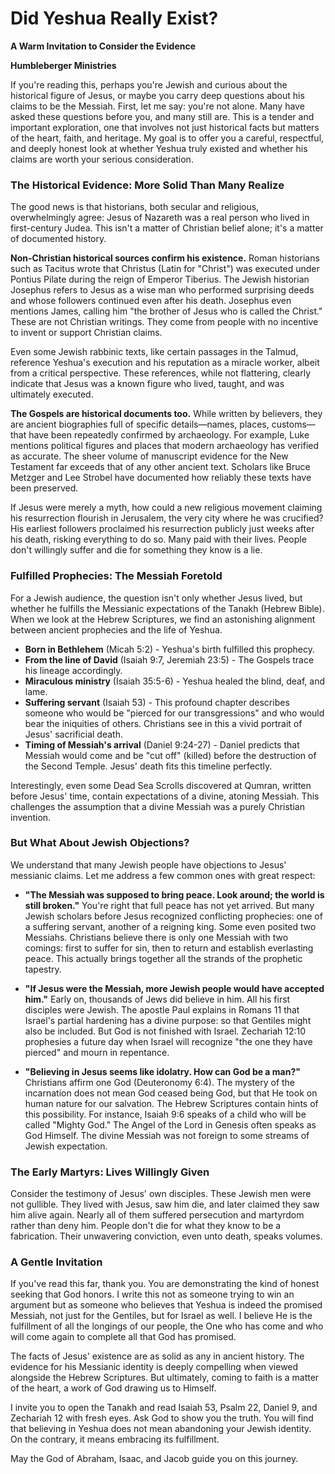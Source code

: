 # Did Yeshua Really Exist?

**A Warm Invitation to Consider the Evidence**

**Humbleberger Ministries**

If you're reading this, perhaps you're Jewish and curious about the historical figure of Jesus, or maybe you carry deep questions about his claims to be the Messiah. First, let me say: you're not alone. Many have asked these questions before you, and many still are. This is a tender and important exploration, one that involves not just historical facts but matters of the heart, faith, and heritage. My goal is to offer you a careful, respectful, and deeply honest look at whether Yeshua truly existed and whether his claims are worth your serious consideration.

### The Historical Evidence: More Solid Than Many Realize

The good news is that historians, both secular and religious, overwhelmingly agree: Jesus of Nazareth was a real person who lived in first-century Judea. This isn't a matter of Christian belief alone; it's a matter of documented history.

**Non-Christian historical sources confirm his existence.** Roman historians such as Tacitus wrote that Christus (Latin for "Christ") was executed under Pontius Pilate during the reign of Emperor Tiberius. The Jewish historian Josephus refers to Jesus as a wise man who performed surprising deeds and whose followers continued even after his death. Josephus even mentions James, calling him "the brother of Jesus who is called the Christ." These are not Christian writings. They come from people with no incentive to invent or support Christian claims.

Even some Jewish rabbinic texts, like certain passages in the Talmud, reference Yeshua's execution and his reputation as a miracle worker, albeit from a critical perspective. These references, while not flattering, clearly indicate that Jesus was a known figure who lived, taught, and was ultimately executed.

**The Gospels are historical documents too.** While written by believers, they are ancient biographies full of specific details—names, places, customs—that have been repeatedly confirmed by archaeology. For example, Luke mentions political figures and places that modern archaeology has verified as accurate. The sheer volume of manuscript evidence for the New Testament far exceeds that of any other ancient text. Scholars like Bruce Metzger and Lee Strobel have documented how reliably these texts have been preserved.

If Jesus were merely a myth, how could a new religious movement claiming his resurrection flourish in Jerusalem, the very city where he was crucified? His earliest followers proclaimed his resurrection publicly just weeks after his death, risking everything to do so. Many paid with their lives. People don't willingly suffer and die for something they know is a lie.

### Fulfilled Prophecies: The Messiah Foretold

For a Jewish audience, the question isn't only whether Jesus lived, but whether he fulfills the Messianic expectations of the Tanakh (Hebrew Bible). When we look at the Hebrew Scriptures, we find an astonishing alignment between ancient prophecies and the life of Yeshua.

* **Born in Bethlehem** (Micah 5:2) - Yeshua's birth fulfilled this prophecy.
* **From the line of David** (Isaiah 9:7, Jeremiah 23:5) - The Gospels trace his lineage accordingly.
* **Miraculous ministry** (Isaiah 35:5-6) - Yeshua healed the blind, deaf, and lame.
* **Suffering servant** (Isaiah 53) - This profound chapter describes someone who would be "pierced for our transgressions" and who would bear the iniquities of others. Christians see in this a vivid portrait of Jesus' sacrificial death.
* **Timing of Messiah's arrival** (Daniel 9:24-27) - Daniel predicts that Messiah would come and be "cut off" (killed) before the destruction of the Second Temple. Jesus' death fits this timeline perfectly.

Interestingly, even some Dead Sea Scrolls discovered at Qumran, written before Jesus' time, contain expectations of a divine, atoning Messiah. This challenges the assumption that a divine Messiah was a purely Christian invention.

### But What About Jewish Objections?

We understand that many Jewish people have objections to Jesus' messianic claims. Let me address a few common ones with great respect:

* **"The Messiah was supposed to bring peace. Look around; the world is still broken."**
  You're right that full peace has not yet arrived. But many Jewish scholars before Jesus recognized conflicting prophecies: one of a suffering servant, another of a reigning king. Some even posited two Messiahs. Christians believe there is only one Messiah with two comings: first to suffer for sin, then to return and establish everlasting peace. This actually brings together all the strands of the prophetic tapestry.

* **"If Jesus were the Messiah, more Jewish people would have accepted him."**
  Early on, thousands of Jews did believe in him. All his first disciples were Jewish. The apostle Paul explains in Romans 11 that Israel's partial hardening has a divine purpose: so that Gentiles might also be included. But God is not finished with Israel. Zechariah 12:10 prophesies a future day when Israel will recognize "the one they have pierced" and mourn in repentance.

* **"Believing in Jesus seems like idolatry. How can God be a man?"**
  Christians affirm one God (Deuteronomy 6:4). The mystery of the incarnation does not mean God ceased being God, but that He took on human nature for our salvation. The Hebrew Scriptures contain hints of this possibility. For instance, Isaiah 9:6 speaks of a child who will be called "Mighty God." The Angel of the Lord in Genesis often speaks as God Himself. The divine Messiah was not foreign to some streams of Jewish expectation.

### The Early Martyrs: Lives Willingly Given

Consider the testimony of Jesus' own disciples. These Jewish men were not gullible. They lived with Jesus, saw him die, and later claimed they saw him alive again. Nearly all of them suffered persecution and martyrdom rather than deny him. People don't die for what they know to be a fabrication. Their unwavering conviction, even unto death, speaks volumes.

### A Gentle Invitation

If you've read this far, thank you. You are demonstrating the kind of honest seeking that God honors. I write this not as someone trying to win an argument but as someone who believes that Yeshua is indeed the promised Messiah, not just for the Gentiles, but for Israel as well. I believe He is the fulfillment of all the longings of our people, the One who has come and who will come again to complete all that God has promised.

The facts of Jesus' existence are as solid as any in ancient history. The evidence for his Messianic identity is deeply compelling when viewed alongside the Hebrew Scriptures. But ultimately, coming to faith is a matter of the heart, a work of God drawing us to Himself.

I invite you to open the Tanakh and read Isaiah 53, Psalm 22, Daniel 9, and Zechariah 12 with fresh eyes. Ask God to show you the truth. You will find that believing in Yeshua does not mean abandoning your Jewish identity. On the contrary, it means embracing its fulfillment.

May the God of Abraham, Isaac, and Jacob guide you on this journey.
